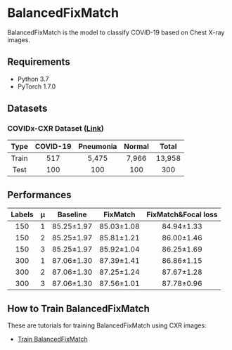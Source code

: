 BalancedFixMatch
========

BalancedFixMatch is the model to classify COVID-19 based on Chest X-ray images.

## Requirements

* Python 3.7
* PyTorch 1.7.0

## Datasets

### COVIDx-CXR Dataset ([Link](https://github.com/lindawangg/COVID-Net/blob/master/docs/COVIDx.md))

| Type | COVID-19 | Pneumonia | Normal | Total |
|:-:|:-:|:-:|:-:|:-:|
| Train | 517 | 5,475 | 7,966 | 13,958 |
| Test | 100 | 100 | 100 | 300 |

## Performances

| Labels | μ | Baseline | FixMatch | FixMatch&Focal loss |
|:-:|:-:|:-:|:-:|:-:|
| 150 | 1 | 85.25±1.97 | 85.03±1.08 | 84.94±1.33 |
| 150 | 2 | 85.25±1.97 | 85.81±1.21 | 86.00±1.46 |
| 150 | 3 | 85.25±1.97 | 85.92±1.04 | 86.25±1.69 |
| 300 | 1 | 87.06±1.30 | 87.39±1.41 | 86.86±1.15 |
| 300 | 2 | 87.06±1.30 | 87.25±1.24 | 87.67±1.28 |
| 300 | 3 | 87.06±1.30 | 87.56±1.01 | 87.78±0.96 |

## How to Train BalancedFixMatch

These are tutorials for training BalancedFixMatch using CXR images:

* [Train BalancedFixMatch](train.ipynb)

